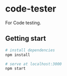 # code-tester
For Code testing.

## Getting start
``` bash
# install dependencies
npm install

# serve at localhost:3000
npm start
```
